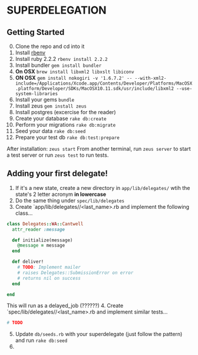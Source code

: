 # SUPERDELEGATION

## Getting Started
0. Clone the repo and cd into it
1. Install [rbenv](https://github.com/rbenv/rbenv#installation)
2. Install ruby 2.2.2 `rbenv install 2.2.2`
3. Install bundler `gem install bundler`
4. **On OSX** `brew install libxml2 libxslt libiconv`
5. **ON OSX** `gem install nokogiri -v '1.6.7.2' -- --with-xml2-include=/Applications/Xcode.app/Contents/Developer/Platforms/MacOSX.platform/Developer/SDKs/MacOSX10.11.sdk/usr/include/libxml2 --use-system-libraries`
6. Install your gems `bundle`
7. Install zeus `gem install zeus`
8. Install postgres (excercise for the reader)
9. Create your database `rake db:create`
10. Perform your migrations `rake db:migrate`
11. Seed your data `rake db:seed`
12. Prepare your test db `rake db:test:prepare`

After installation:
`zeus start`
From another terminal, run `zeus server` to start a test server or run `zeus test` to run tests.

## Adding your first delegate!
1. If it's a new state, create a new directory in `app/lib/delegates/` wtih the state's 2 letter acronym **in lowercase**
2. Do the same thing under `spec/lib/delegates`
3. Create `app/lib/delegates/<state>/<last_name>.rb and implement the following class...
```rb
class Delegates::WA::Cantwell
  attr_reader :message

  def initialize(message)
    @message = message
  end

  def deliver!
    # TODO: Implement mailer
    # raises Delegates::SubmissionError on error
    # returns nil on success
  end

end
```
This will run as a delayed_job (??????)
4. Create `spec/lib/delegates/<state>/<last_name>.rb and implement similar tests...
```rb
# TODO
```
5. Update `db/seeds.rb` with your superdelegate (just follow the pattern) and run `rake db:seed`
6. 
